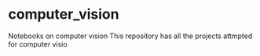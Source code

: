 # computer_vision
Notebooks on computer vision
This repository has all the projects attmpted for computer visio 
